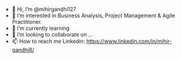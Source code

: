 - 👋 Hi, I’m @mihirgandhi127
- 👀 I’m interested in Business Analysis, Project Management & Agile Practitioner. 
- 🌱 I’m currently learning 
- 💞️ I’m looking to collaborate on ...
- 📫 How to reach me Linkedin: https://www.linkedin.com/in/mihir-gandhi8/ 

<!---
mihirgandhi127/mihirgandhi127 is a ✨ special ✨ repository because its `README.md` (this file) appears on your GitHub profile.
You can click the Preview link to take a look at your changes.
--->
